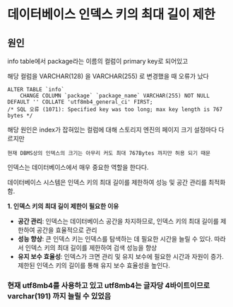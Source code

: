 # 데이터베이스 인덱스 키의 최대 길이 제한

## 원인

info table에서 package라는 이름의 컬럼이 primary key로 되어있고

해당 컬럼을 VARCHAR(128) 을 VARCHAR(255) 로 변경했을 때 오류가 났다

```
ALTER TABLE `info`
	CHANGE COLUMN `package` `package_name` VARCHAR(255) NOT NULL DEFAULT '' COLLATE 'utf8mb4_general_ci' FIRST;
/* SQL 오류 (1071): Specified key was too long; max key length is 767 bytes */
```

해당 원인은 index가 잡혀있는 컬럼에 대해 스토리지 엔진의 페이지 크기 설정마다 다르지만&#x20;

`현재 DBMS상의 인덱스의 크기는 아무리 커도 최대 767Bytes 까지만 허용 되기 때문`

인덱스는 데이터베이스에서 매우 중요한 역할을 한다다.&#x20;

데이터베이스 시스템은 인덱스 키의 최대 길이를 제한하여 성능 및 공간 관리를 최적화함.

**1. 인덱스 키의 최대 길이 제한이 필요한 이유**

* **공간 관리**: 인덱스는 데이터베이스 공간을 차지하므로, 인덱스 키의 최대 길이를 제한하여 공간을 효율적으로 관리
* **성능 향상**: 큰 인덱스 키는 인덱스를 탐색하는 데 필요한 시간을 늘릴 수 있다. 따라서 인덱스 키의 최대 길이를 제한하여 검색 성능을 향상
* **유지 보수 효율성**: 인덱스가 크면 관리 및 유지 보수에 필요한 시간과 자원이 증가. 제한된 인덱스 키의 길이를 통해 유지 보수 효율성을 높인다.

### 현재 utf8mb4를 사용하고 있고 utf8mb4는 글자당 4바이트이므로 varchar(191) 까지 늘릴 수 있었음
